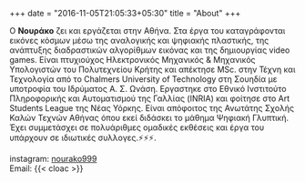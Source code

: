 +++
date = "2016-11-05T21:05:33+05:30"
title = "About"
+++
 
 Ο **Νουράκο** ζει και εργάζεται στην Αθήνα. Στα έργα του καταγράφονται εικόνες κόσµων µέσω της αναλογικής και ψηφιακής πλαστικής, της ανάπτυξης διαδραστικών αλγορίθμων εικόνας και της δημιουργίας video games. Είναι πτυχιούχος Ηλεκτρονικός Μηχανικός & Μηχανικός Υπολογιστών του Πολυτεχνείου Κρήτης και απέκτησε MSc. στην Τέχνη και Τεχνολογία από το Chalmers University of Technology στη Σουηδία µε υποτροφία του Ιδρύματος Α. Σ. Ωνάση. Εργαστηκε στο Εθνικό Ινστιτούτο Πληροφορικής και Αυτοματισμού της Γαλλίας (INRIA)  και φοίτησε στο Art Students League της Νέας Υόρκης. Είναι απόφοιτος της Ανωτάτης Σχολής Καλών Τεχνών Αθήνας όπου εκεί διδάσκει το μάθημα Ψηφιακή Γλυπτική. Έχει συμμετάσχει σε πολυάριθμες ομαδικές εκθέσεις και έργα του υπάρχουν σε ιδιωτικές συλλογες.:zap::zap::zap:. 


instagram: [nourako999](https://www.instagram.com/nourako999/)  
Email: {{< cloac >}} 
 
<!-- A minimal, responsive and light theme for Hugo inspired by Linux console. 

![Console](https://github.com/mrmierzejewski/hugo-theme-console/blob/master/images/preview.png?raw=true) -->


 <!-- ([instagram](https://www.instagram.com/nourako999/)) lives and works in Athens. His work -->
       
<!-- ## Installation

```
$ mkdir themes
$ cd themes
$ git submodule add https://github.com/mrmierzejewski/hugo-theme-console.git hugo-theme-console
```
    
See the [Hugo documentation](https://gohugo.io/themes/installing/) for more information.

## Configuration

Set theme parameter in your config file:

```
theme = "hugo-theme-console"
```

## License

Copyright © 2020 [Marcin Mierzejewski](https://mrmierzejewski.com/)

The theme is released under the MIT License. Check the [original theme license](https://github.com/panr/hugo-theme-terminal/blob/master/LICENSE.md) for additional licensing information.
 -->
